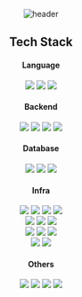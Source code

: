 <div align=center>
  
![header](https://capsule-render.vercel.app/api?type=cylinder&color=000000&height=100&section=header&text=Jimin&nbsp;Ju&fontColor=ffffff&fontSize=42&animation=fadeIn&fontAlignY=50&desc=Backend&nbsp;Developer&descAlignY=88&descAlign=50)
  
<h2>Tech Stack</h2>
 <div>
  <div>
    <h4>Language</h4>    
    <img src="https://img.shields.io/badge/javascript-%23323330.svg?style=flat-square&logo=javascript&logoColor=#F7DF1E"/>
    <img src="https://img.shields.io/badge/typescript-%23007ACC.svg?style=flat-square&logo=typescript&logoColor=white"/>
    <img src="https://img.shields.io/badge/python-3670A0?style=flat-square&logo=python&logoColor=ffdd54"/>  
  </div>
  <div>
    <h4>Backend</h4>
    <img src="https://img.shields.io/badge/node.js-6DA55F?style=flat-square&logo=node.js&logoColor=white"/>
    <img src="https://img.shields.io/badge/express.js-%23404d59.svg?style=flat-square&logo=express&logoColor=%2361DAFB"/>
    <img src="https://img.shields.io/badge/nestjs-%23E0234E.svg?style=flat-square&logo=nestjs&logoColor=white"/>
    <img src="https://img.shields.io/badge/flask-%23000.svg?style=flat-square&logo=flask&logoColor=white"/>
  </div>
  <div>
    <h4>Database</h4>
    <img src="https://img.shields.io/badge/-MySQL-4479A1?style=flat-square&logo=MySQL&logoColor=white"/>
    <img src="https://img.shields.io/badge/-MongoDB-black?style=flat-square&logo=mongodb"/>
    <img src="https://img.shields.io/badge/redis-%23DD0031.svg?style=flat-square&logo=redis&logoColor=white"/>
  </div>
  <div>
    <h4>Infra</h4>
    <img src="https://img.shields.io/badge/AWS-232F3E?style=flat-square&logo=amazon-aws&logoColor=white"/>
    <img src="https://img.shields.io/badge/docker-%230db7ed.svg?style=flat-square&logo=docker&logoColor=white"/>
    <img src="https://img.shields.io/badge/nginx-%23009639.svg?style=flat-square&logo=nginx&logoColor=white"/>
    <img src="https://img.shields.io/badge/GitHub&nbsp;Actions-2088FF?style=flat-square&logo=githubactions&logoColor=white"/>  
    </br>
    <img src="https://img.shields.io/badge/AWS&nbsp;Lamda-%23FF9900.svg?style=flat-square&logo=awslambda&logoColor=white"/>
    <img src="https://img.shields.io/badge/AWS&nbsp;CodeDeploy-527FFF?style=flat-square&logoColor=white"/> 
    <img src="https://img.shields.io/badge/AWS&nbsp;CloudFront-8C4FFF?style=flat-square&logoColor=white"/>
    </br>
    <img src="https://img.shields.io/badge/AWS&nbsp;EC2-FF9900?style=flat-square&logo=amazonec2&logoColor=white"/>  
    <img src="https://img.shields.io/badge/AWS&nbsp;S3-569A31?style=flat-square&logo=amazons3&logoColor=white"/>
    <img src="https://img.shields.io/badge/AWS&nbsp;RDS-527FFF?style=flat-square&logo=amazonrds&logoColor=white"/>
    </br>
    <img src="https://img.shields.io/badge/AWS&nbsp;Route53-8C4FFF?style=flat-square&logo=amazonroute53&logoColor=white"/>
    <img src="https://img.shields.io/badge/AWS&nbsp;Certificate&nbsp;Manager-d5222c?style=flat-square&logoColor=white"/>       
  </div>
  <div>
    <h4>Others</h4>
    <img src="https://img.shields.io/badge/Linux-FCC624?style=flat-square&logo=linux&logoColor=black"/>
    <img src="https://img.shields.io/badge/-Git-black?style=flat-square&logo=git"/>
    <img src="https://img.shields.io/badge/-GitHub-181717?style=flat-square&logo=github"/>    
    <img src="https://img.shields.io/badge/-Swagger-%23Clojure?style=flat-square&logo=swagger&logoColor=white"/>    
  </div>
</div>
</br>

</div>
